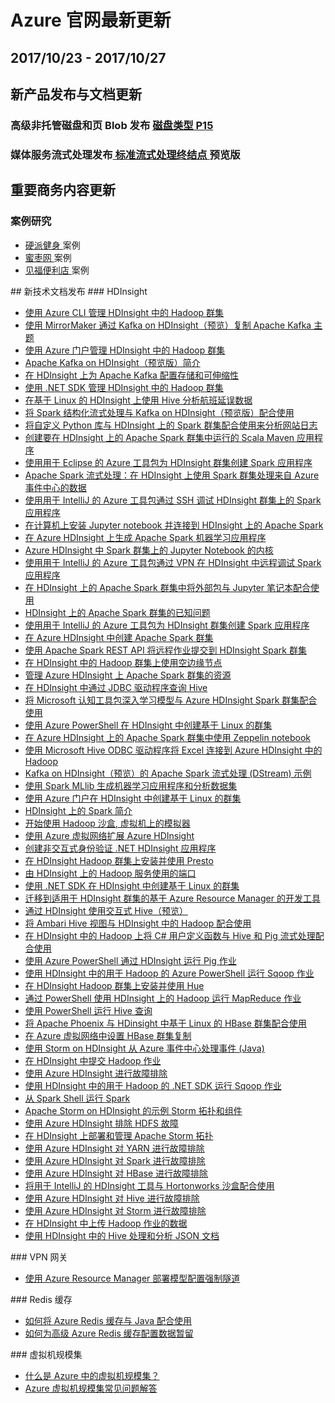 <properties
	pageTitle="Azure 官网本周更新 | Azure"
    description="Azure 官网本周更新"
    services=""
    documentationCenter=""
    authors=""
    manager=""
    editor=""
    tags=""/>

<tags ms.service="weekly-updates" ms.date="" wacn.date="" wacn.lang="cn"/>

# Azure 官网最新更新
## 2017/10/23 - 2017/10/27

## 新产品发布与文档更新
<h3>高级非托管磁盘和页 Blob 发布 <a href="/pricing/details/storage/">磁盘类型 P15</a></h3>
<h3>媒体服务流式处理发布<a href="/pricing/details/media-services/"> 标准流式处理终结点 </a>预览版</h3>

## 重要商务内容更新
### 案例研究
<ul>
<li><a href="/partnerancasestudy/case-studies/yp/">硬派健身 </a>案例</li>
<li><a href="/partnerancasestudy/case-studies/mzw/">蜜枣网 </a>案例</li>
<li><a href="/partnerancasestudy/case-studies/fook/">见福便利店 </a>案例</li>
</ul>
## 新技术文档发布
### HDInsight
<ul>
<li><a id="weekly-updates-10-27_docs-hdinsight-administer-use-command-line" href="https://docs.azure.cn/zh-cn/hdinsight/hdinsight-administer-use-command-line">使用 Azure CLI 管理 HDInsight 中的 Hadoop 群集</a></li>
<li><a id="weekly-updates-10-27_docs-hdinsight-apache-kafka-mirroring" href="https://docs.azure.cn/zh-cn/hdinsight/hdinsight-apache-kafka-mirroring">使用 MirrorMaker 通过 Kafka on HDInsight（预览）复制 Apache Kafka 主题</a></li>
<li><a id="weekly-updates-10-27_docs-hdinsight-administer-use-portal-linux" href="https://docs.azure.cn/zh-cn/hdinsight/hdinsight-administer-use-portal-linux">使用 Azure 门户管理 HDInsight 中的 Hadoop 群集</a></li>
<li><a id="weekly-updates-10-27_docs-hdinsight-apache-kafka-introduction" href="https://docs.azure.cn/zh-cn/hdinsight/hdinsight-apache-kafka-introduction">Apache Kafka on HDInsight（预览版）简介</a></li>
<li><a id="weekly-updates-10-27_docs-hdinsight-apache-kafka-scalability" href="https://docs.azure.cn/zh-cn/hdinsight/hdinsight-apache-kafka-scalability">在 HDInsight 上为 Apache Kafka 配置存储和可伸缩性</a></li>
<li><a id="weekly-updates-10-27_docs-hdinsight-administer-use-dotnet-sdk" href="https://docs.azure.cn/zh-cn/hdinsight/hdinsight-administer-use-dotnet-sdk">使用 .NET SDK 管理 HDInsight 中的 Hadoop 群集</a></li>
<li><a id="weekly-updates-10-27_docs-hdinsight-analyze-flight-delay-data-linux" href="https://docs.azure.cn/zh-cn/hdinsight/hdinsight-analyze-flight-delay-data-linux">在基于 Linux 的 HDInsight 上使用 Hive 分析航班延误数据</a></li>
<li><a id="weekly-updates-10-27_docs-hdinsight-apache-kafka-spark-structured-streaming" href="https://docs.azure.cn/zh-cn/hdinsight/hdinsight-apache-kafka-spark-structured-streaming">将 Spark 结构化流式处理与 Kafka on HDInsight（预览版）配合使用</a></li>
<li><a id="weekly-updates-10-27_docs-hdinsight-apache-spark-custom-library-website-log-analysis" href="https://docs.azure.cn/zh-cn/hdinsight/hdinsight-apache-spark-custom-library-website-log-analysis">将自定义 Python 库与 HDInsight 上的 Spark 群集配合使用来分析网站日志</a></li>
<li><a id="weekly-updates-10-27_docs-hdinsight-apache-spark-create-standalone-application" href="https://docs.azure.cn/zh-cn/hdinsight/hdinsight-apache-spark-create-standalone-application">创建要在 HDInsight 上的 Apache Spark 群集中运行的 Scala Maven 应用程序</a></li>
<li><a id="weekly-updates-10-27_docs-hdinsight-apache-spark-eclipse-tool-plugin" href="https://docs.azure.cn/zh-cn/hdinsight/hdinsight-apache-spark-eclipse-tool-plugin">使用用于 Eclipse 的 Azure 工具包为 HDInsight 群集创建 Spark 应用程序</a></li>
<li><a id="weekly-updates-10-27_docs-hdinsight-apache-spark-eventhub-streaming" href="https://docs.azure.cn/zh-cn/hdinsight/hdinsight-apache-spark-eventhub-streaming">Apache Spark 流式处理：在 HDInsight 上使用 Spark 群集处理来自 Azure 事件中心的数据</a></li>
<li><a id="weekly-updates-10-27_docs-hdinsight-apache-spark-intellij-tool-debug-remotely-through-ssh" href="https://docs.azure.cn/zh-cn/hdinsight/hdinsight-apache-spark-intellij-tool-debug-remotely-through-ssh">使用用于 IntelliJ 的 Azure 工具包通过 SSH 调试 HDInsight 群集上的 Spark 应用程序</a></li>
<li><a id="weekly-updates-10-27_docs-hdinsight-apache-spark-jupyter-notebook-install-locally" href="https://docs.azure.cn/zh-cn/hdinsight/hdinsight-apache-spark-jupyter-notebook-install-locally">在计算机上安装 Jupyter notebook 并连接到 HDInsight 上的 Apache Spark</a></li>
<li><a id="weekly-updates-10-27_docs-hdinsight-apache-spark-ipython-notebook-machine-learning" href="https://docs.azure.cn/zh-cn/hdinsight/hdinsight-apache-spark-ipython-notebook-machine-learning">在 Azure HDInsight 上生成 Apache Spark 机器学习应用程序</a></li>
<li><a id="weekly-updates-10-27_docs-hdinsight-apache-spark-jupyter-notebook-kernels" href="https://docs.azure.cn/zh-cn/hdinsight/hdinsight-apache-spark-jupyter-notebook-kernels">Azure HDInsight 中 Spark 群集上的 Jupyter Notebook 的内核</a></li>
<li><a id="weekly-updates-10-27_docs-hdinsight-apache-spark-intellij-tool-plugin-debug-jobs-remotely" href="https://docs.azure.cn/zh-cn/hdinsight/hdinsight-apache-spark-intellij-tool-plugin-debug-jobs-remotely">使用用于 IntelliJ 的 Azure 工具包通过 VPN 在 HDInsight 中远程调试 Spark 应用程序</a></li>
<li><a id="weekly-updates-10-27_docs-hdinsight-apache-spark-jupyter-notebook-use-external-packages" href="https://docs.azure.cn/zh-cn/hdinsight/hdinsight-apache-spark-jupyter-notebook-use-external-packages">在 HDInsight 上的 Apache Spark 群集中将外部包与 Jupyter 笔记本配合使用</a></li>
<li><a id="weekly-updates-10-27_docs-hdinsight-apache-spark-known-issues" href="https://docs.azure.cn/zh-cn/hdinsight/hdinsight-apache-spark-known-issues">HDInsight 上的 Apache Spark 群集的已知问题</a></li>
<li><a id="weekly-updates-10-27_docs-hdinsight-apache-spark-intellij-tool-plugin" href="https://docs.azure.cn/zh-cn/hdinsight/hdinsight-apache-spark-intellij-tool-plugin">使用用于 IntelliJ 的 Azure 工具包为 HDInsight 群集创建 Spark 应用程序</a></li>
<li><a id="weekly-updates-10-27_docs-hdinsight-apache-spark-jupyter-spark-sql" href="https://docs.azure.cn/zh-cn/hdinsight/hdinsight-apache-spark-jupyter-spark-sql">在 Azure HDInsight 中创建 Apache Spark 群集</a></li>
<li><a id="weekly-updates-10-27_docs-hdinsight-apache-spark-livy-rest-interface" href="https://docs.azure.cn/zh-cn/hdinsight/hdinsight-apache-spark-livy-rest-interface">使用 Apache Spark REST API 将远程作业提交到 HDInsight Spark 群集</a></li>
<li><a id="weekly-updates-10-27_docs-hdinsight-apps-use-edge-node" href="https://docs.azure.cn/zh-cn/hdinsight/hdinsight-apps-use-edge-node">在 HDInsight 中的 Hadoop 群集上使用空边缘节点</a></li>
<li><a id="weekly-updates-10-27_docs-hdinsight-apache-spark-resource-manager" href="https://docs.azure.cn/zh-cn/hdinsight/hdinsight-apache-spark-resource-manager">管理 Azure HDInsight 上 Apache Spark 群集的资源</a></li>
<li><a id="weekly-updates-10-27_docs-hdinsight-connect-hive-jdbc-driver" href="https://docs.azure.cn/zh-cn/hdinsight/hdinsight-connect-hive-jdbc-driver">在 HDInsight 中通过 JDBC 驱动程序查询 Hive</a></li>
<li><a id="weekly-updates-10-27_docs-hdinsight-apache-spark-microsoft-cognitive-toolkit" href="https://docs.azure.cn/zh-cn/hdinsight/hdinsight-apache-spark-microsoft-cognitive-toolkit">将 Microsoft 认知工具包深入学习模型与 Azure HDInsight Spark 群集配合使用</a></li>
<li><a id="weekly-updates-10-27_docs-hdinsight-hadoop-create-linux-clusters-azure-powershell" href="https://docs.azure.cn/zh-cn/hdinsight/hdinsight-hadoop-create-linux-clusters-azure-powershell">使用 Azure PowerShell 在 HDInsight 中创建基于 Linux 的群集</a></li>
<li><a id="weekly-updates-10-27_docs-hdinsight-apache-spark-zeppelin-notebook" href="https://docs.azure.cn/zh-cn/hdinsight/hdinsight-apache-spark-zeppelin-notebook">在 Azure HDInsight 上的 Apache Spark 群集中使用 Zeppelin notebook</a></li>
<li><a id="weekly-updates-10-27_docs-hdinsight-connect-excel-hive-ODBC-driver" href="https://docs.azure.cn/zh-cn/hdinsight/hdinsight-connect-excel-hive-ODBC-driver">使用 Microsoft Hive ODBC 驱动程序将 Excel 连接到 Azure HDInsight 中的 Hadoop</a></li>
<li><a id="weekly-updates-10-27_docs-hdinsight-apache-spark-with-kafka" href="https://docs.azure.cn/zh-cn/hdinsight/hdinsight-apache-spark-with-kafka">Kafka on HDInsight（预览）的 Apache Spark 流式处理 (DStream) 示例</a></li>
<li><a id="weekly-updates-10-27_docs-hdinsight-apache-spark-machine-learning-mllib-ipython" href="https://docs.azure.cn/zh-cn/hdinsight/hdinsight-apache-spark-machine-learning-mllib-ipython">使用 Spark MLlib 生成机器学习应用程序和分析数据集</a></li>
<li><a id="weekly-updates-10-27_docs-hdinsight-hadoop-create-linux-clusters-portal" href="https://docs.azure.cn/zh-cn/hdinsight/hdinsight-hadoop-create-linux-clusters-portal">使用 Azure 门户在 HDInsight 中创建基于 Linux 的群集</a></li>
<li><a id="weekly-updates-10-27_docs-hdinsight-apache-spark-overview" href="https://docs.azure.cn/zh-cn/hdinsight/hdinsight-apache-spark-overview">HDInsight 上的 Spark 简介</a></li>
<li><a id="weekly-updates-10-27_docs-hdinsight-hadoop-emulator-get-started" href="https://docs.azure.cn/zh-cn/hdinsight/hdinsight-hadoop-emulator-get-started">开始使用 Hadoop 沙盒, 虚拟机上的模拟器</a></li>
<li><a id="weekly-updates-10-27_docs-hdinsight-extend-hadoop-virtual-network" href="https://docs.azure.cn/zh-cn/hdinsight/hdinsight-extend-hadoop-virtual-network">使用 Azure 虚拟网络扩展 Azure HDInsight</a></li>
<li><a id="weekly-updates-10-27_docs-hdinsight-create-non-interactive-authentication-dotnet-applications" href="https://docs.azure.cn/zh-cn/hdinsight/hdinsight-create-non-interactive-authentication-dotnet-applications">创建非交互式身份验证 .NET HDInsight 应用程序</a></li>
<li><a id="weekly-updates-10-27_docs-hdinsight-hadoop-install-presto" href="https://docs.azure.cn/zh-cn/hdinsight/hdinsight-hadoop-install-presto">在 HDInsight Hadoop 群集上安装并使用 Presto</a></li>
<li><a id="weekly-updates-10-27_docs-hdinsight-hadoop-port-settings-for-services" href="https://docs.azure.cn/zh-cn/hdinsight/hdinsight-hadoop-port-settings-for-services">由 HDInsight 上的 Hadoop 服务使用的端口</a></li>
<li><a id="weekly-updates-10-27_docs-hdinsight-hadoop-create-linux-clusters-dotnet-sdk" href="https://docs.azure.cn/zh-cn/hdinsight/hdinsight-hadoop-create-linux-clusters-dotnet-sdk">使用 .NET SDK 在 HDInsight 中创建基于 Linux 的群集</a></li>
<li><a id="weekly-updates-10-27_docs-hdinsight-hadoop-development-using-azure-resource-manager" href="https://docs.azure.cn/zh-cn/hdinsight/hdinsight-hadoop-development-using-azure-resource-manager">迁移到适用于 HDInsight 群集的基于 Azure Resource Manager 的开发工具</a></li>
<li><a id="weekly-updates-10-27_docs-hdinsight-hadoop-use-interactive-hive" href="https://docs.azure.cn/zh-cn/hdinsight/hdinsight-hadoop-use-interactive-hive">通过 HDInsight 使用交互式 Hive（预览）</a></li>
<li><a id="weekly-updates-10-27_docs-hdinsight-hadoop-use-hive-ambari-view" href="https://docs.azure.cn/zh-cn/hdinsight/hdinsight-hadoop-use-hive-ambari-view">将 Ambari Hive 视图与 HDInsight 中的 Hadoop 配合使用</a></li>
<li><a id="weekly-updates-10-27_docs-hdinsight-hadoop-hive-pig-udf-dotnet-csharp" href="https://docs.azure.cn/zh-cn/hdinsight/hdinsight-hadoop-hive-pig-udf-dotnet-csharp">在 HDInsight 中的 Hadoop 上将 C# 用户定义函数与 Hive 和 Pig 流式处理配合使用</a></li>
<li><a id="weekly-updates-10-27_docs-hdinsight-hadoop-use-pig-powershell" href="https://docs.azure.cn/zh-cn/hdinsight/hdinsight-hadoop-use-pig-powershell">使用 Azure PowerShell 通过 HDInsight 运行 Pig 作业</a></li>
<li><a id="weekly-updates-10-27_docs-hdinsight-hadoop-use-sqoop-powershell" href="https://docs.azure.cn/zh-cn/hdinsight/hdinsight-hadoop-use-sqoop-powershell">使用 HDInsight 中的用于 Hadoop 的 Azure PowerShell 运行 Sqoop 作业</a></li>
<li><a id="weekly-updates-10-27_docs-hdinsight-hadoop-hue-linux" href="https://docs.azure.cn/zh-cn/hdinsight/hdinsight-hadoop-hue-linux">在 HDInsight Hadoop 群集上安装并使用 Hue</a></li>
<li><a id="weekly-updates-10-27_docs-hdinsight-hadoop-use-mapreduce-powershell" href="https://docs.azure.cn/zh-cn/hdinsight/hdinsight-hadoop-use-mapreduce-powershell">通过 PowerShell 使用 HDInsight 上的 Hadoop 运行 MapReduce 作业</a></li>
<li><a id="weekly-updates-10-27_docs-hdinsight-hadoop-use-hive-powershell" href="https://docs.azure.cn/zh-cn/hdinsight/hdinsight-hadoop-use-hive-powershell">使用 PowerShell 运行 Hive 查询</a></li>
<li><a id="weekly-updates-10-27_docs-hdinsight-hbase-phoenix-squirrel-linux" href="https://docs.azure.cn/zh-cn/hdinsight/hdinsight-hbase-phoenix-squirrel-linux">将 Apache Phoenix 与 HDinsight 中基于 Linux 的 HBase 群集配合使用</a></li>
<li><a id="weekly-updates-10-27_docs-hdinsight-hbase-replication" href="https://docs.azure.cn/zh-cn/hdinsight/hdinsight-hbase-replication">在 Azure 虚拟网络中设置 HBase 群集复制</a></li>
<li><a id="weekly-updates-10-27_docs-hdinsight-storm-develop-java-event-hub-topology" href="https://docs.azure.cn/zh-cn/hdinsight/hdinsight-storm-develop-java-event-hub-topology">使用 Storm on HDInsight 从 Azure 事件中心处理事件 (Java)</a></li>
<li><a id="weekly-updates-10-27_docs-hdinsight-submit-hadoop-jobs-programmatically" href="https://docs.azure.cn/zh-cn/hdinsight/hdinsight-submit-hadoop-jobs-programmatically">在 HDInsight 中提交 Hadoop 作业</a></li>
<li><a id="weekly-updates-10-27_docs-hdinsight-troubleshoot-guide" href="https://docs.azure.cn/zh-cn/hdinsight/hdinsight-troubleshoot-guide">使用 Azure HDInsight 进行故障排除</a></li>
<li><a id="weekly-updates-10-27_docs-hdinsight-hadoop-use-sqoop-dotnet-sdk" href="https://docs.azure.cn/zh-cn/hdinsight/hdinsight-hadoop-use-sqoop-dotnet-sdk">使用 HDInsight 中的用于 Hadoop 的 .NET SDK 运行 Sqoop 作业</a></li>
<li><a id="weekly-updates-10-27_docs-hdinsight-spark-shell" href="https://docs.azure.cn/zh-cn/hdinsight/hdinsight-spark-shell">从 Spark Shell 运行 Spark</a></li>
<li><a id="weekly-updates-10-27_docs-hdinsight-storm-example-topology" href="https://docs.azure.cn/zh-cn/hdinsight/hdinsight-storm-example-topology">Apache Storm on HDInsight 的示例 Storm 拓扑和组件</a></li>
<li><a id="weekly-updates-10-27_docs-hdinsight-troubleshoot-hdfs" href="https://docs.azure.cn/zh-cn/hdinsight/hdinsight-troubleshoot-hdfs">使用 Azure HDInsight 排除 HDFS 故障</a></li>
<li><a id="weekly-updates-10-27_docs-hdinsight-storm-deploy-monitor-topology-linux" href="https://docs.azure.cn/zh-cn/hdinsight/hdinsight-storm-deploy-monitor-topology-linux">在 HDInsight 上部署和管理 Apache Storm 拓扑</a></li>
<li><a id="weekly-updates-10-27_docs-hdinsight-troubleshoot-yarn" href="https://docs.azure.cn/zh-cn/hdinsight/hdinsight-troubleshoot-yarn">使用 Azure HDInsight 对 YARN 进行故障排除</a></li>
<li><a id="weekly-updates-10-27_docs-hdinsight-troubleshoot-spark" href="https://docs.azure.cn/zh-cn/hdinsight/hdinsight-troubleshoot-spark">使用 Azure HDInsight 对 Spark 进行故障排除</a></li>
<li><a id="weekly-updates-10-27_docs-hdinsight-troubleshoot-hbase" href="https://docs.azure.cn/zh-cn/hdinsight/hdinsight-troubleshoot-hbase">使用 Azure HDInsight 对 HBase 进行故障排除</a></li>
<li><a id="weekly-updates-10-27_docs-hdinsight-tools-for-intellij-with-hortonworks-sandbox" href="https://docs.azure.cn/zh-cn/hdinsight/hdinsight-tools-for-intellij-with-hortonworks-sandbox">将用于 IntelliJ 的 HDInsight 工具与 Hortonworks 沙盒配合使用</a></li>
<li><a id="weekly-updates-10-27_docs-hdinsight-troubleshoot-hive" href="https://docs.azure.cn/zh-cn/hdinsight/hdinsight-troubleshoot-hive">使用 Azure HDInsight 对 Hive 进行故障排除</a></li>
<li><a id="weekly-updates-10-27_docs-hdinsight-troubleshoot-storm" href="https://docs.azure.cn/zh-cn/hdinsight/hdinsight-troubleshoot-storm">使用 Azure HDInsight 对 Storm 进行故障排除</a></li>
<li><a id="weekly-updates-10-27_docs-hdinsight-upload-data" href="https://docs.azure.cn/zh-cn/hdinsight/hdinsight-upload-data">在 HDInsight 中上传 Hadoop 作业的数据</a></li>
<li><a id="weekly-updates-10-27_docs-hdinsight-using-json-in-hive" href="https://docs.azure.cn/zh-cn/hdinsight/hdinsight-using-json-in-hive">使用 HDInsight 中的 Hive 处理和分析 JSON 文档</a></li>
</ul>
### VPN 网关
<ul>
<li><a id="weekly-updates-10-27_docs-vpn-gateway-forced-tunneling-rm" href="https://docs.azure.cn/zh-cn/vpn-gateway/vpn-gateway-forced-tunneling-rm">使用 Azure Resource Manager 部署模型配置强制隧道</a></li>
</ul>
### Redis 缓存
<ul>
<li><a id="weekly-updates-10-27_docs-cache-java-get-started" href="https://docs.azure.cn/zh-cn/redis-cache/cache-java-get-started">如何将 Azure Redis 缓存与 Java 配合使用</a></li>
<li><a id="weekly-updates-10-27_docs-cache-how-to-premium-persistence" href="https://docs.azure.cn/zh-cn/redis-cache/cache-how-to-premium-persistence">如何为高级 Azure Redis 缓存配置数据暂留</a></li>
</ul>
### 虚拟机规模集
<ul>
<li><a id="weekly-updates-10-27_docs-virtual-machine-scale-sets-overview" href="https://docs.azure.cn/zh-cn/virtual-machine-scale-sets/virtual-machine-scale-sets-overview">什么是 Azure 中的虚拟机规模集？</a></li>
<li><a id="weekly-updates-10-27_docs-virtual-machine-scale-sets-faq" href="https://docs.azure.cn/zh-cn/virtual-machine-scale-sets/virtual-machine-scale-sets-faq">Azure 虚拟机规模集常见问题解答</a></li>
</ul>